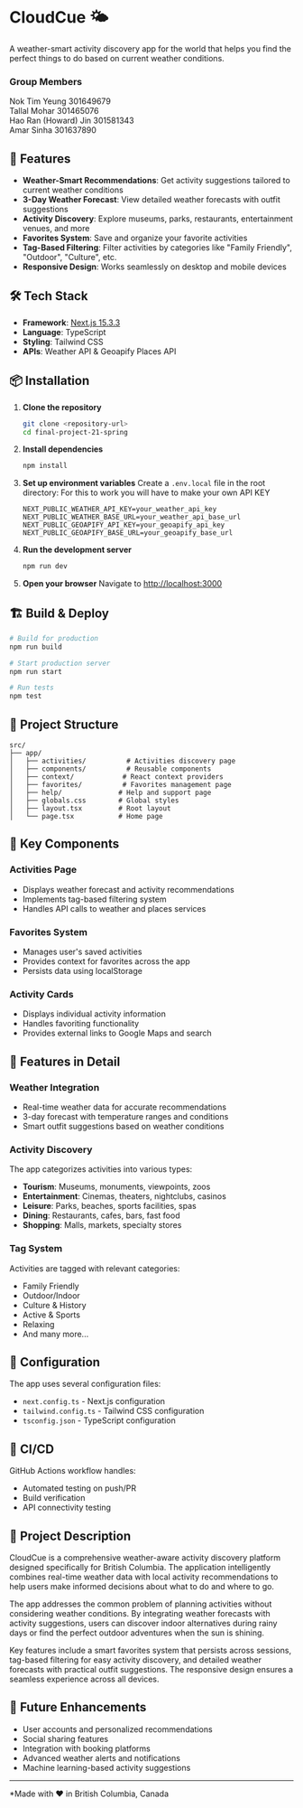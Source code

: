# CloudCue 🌤️

A weather-smart activity discovery app for the world that helps you find the perfect things to do based on current weather conditions.

### Group Members

Nok Tim Yeung 301649679 <br>
Tallal Mohar 301465076 <br>
Hao Ran (Howard) Jin 301581343 <br>
Amar Sinha 301637890 <br>

## 🚀 Features

- **Weather-Smart Recommendations**: Get activity suggestions tailored to current weather conditions
- **3-Day Weather Forecast**: View detailed weather forecasts with outfit suggestions
- **Activity Discovery**: Explore museums, parks, restaurants, entertainment venues, and more
- **Favorites System**: Save and organize your favorite activities
- **Tag-Based Filtering**: Filter activities by categories like "Family Friendly", "Outdoor", "Culture", etc.
- **Responsive Design**: Works seamlessly on desktop and mobile devices

## 🛠️ Tech Stack

- **Framework**: [Next.js 15.3.3](https://nextjs.org/)
- **Language**: TypeScript
- **Styling**: Tailwind CSS
- **APIs**: Weather API & Geoapify Places API

## 📦 Installation

1. **Clone the repository**

   ```bash
   git clone <repository-url>
   cd final-project-21-spring
   ```

2. **Install dependencies**

   ```bash
   npm install
   ```

3. **Set up environment variables**
   Create a `.env.local` file in the root directory:
   For this to work you will have to make your own API KEY
   ```env
   NEXT_PUBLIC_WEATHER_API_KEY=your_weather_api_key
   NEXT_PUBLIC_WEATHER_BASE_URL=your_weather_api_base_url
   NEXT_PUBLIC_GEOAPIFY_API_KEY=your_geoapify_api_key
   NEXT_PUBLIC_GEOAPIFY_BASE_URL=your_geoapify_base_url
   ```

4. **Run the development server**

   ```bash
   npm run dev
   ```

5. **Open your browser**
   Navigate to [http://localhost:3000](http://localhost:3000)

## 🏗️ Build & Deploy

```bash
# Build for production
npm run build

# Start production server
npm run start

# Run tests
npm test
```

## 📁 Project Structure

```
src/
├── app/
│   ├── activities/          # Activities discovery page
│   ├── components/          # Reusable components
│   ├── context/            # React context providers
│   ├── favorites/          # Favorites management page
│   ├── help/              # Help and support page
│   ├── globals.css        # Global styles
│   ├── layout.tsx         # Root layout
│   └── page.tsx           # Home page
```

## 🎯 Key Components

### Activities Page

- Displays weather forecast and activity recommendations
- Implements tag-based filtering system
- Handles API calls to weather and places services

### Favorites System

- Manages user's saved activities
- Provides context for favorites across the app
- Persists data using localStorage

### Activity Cards

- Displays individual activity information
- Handles favoriting functionality
- Provides external links to Google Maps and search

## 🌟 Features in Detail

### Weather Integration

- Real-time weather data for accurate recommendations
- 3-day forecast with temperature ranges and conditions
- Smart outfit suggestions based on weather conditions

### Activity Discovery

The app categorizes activities into various types:

- **Tourism**: Museums, monuments, viewpoints, zoos
- **Entertainment**: Cinemas, theaters, nightclubs, casinos
- **Leisure**: Parks, beaches, sports facilities, spas
- **Dining**: Restaurants, cafes, bars, fast food
- **Shopping**: Malls, markets, specialty stores

### Tag System

Activities are tagged with relevant categories:

- Family Friendly
- Outdoor/Indoor
- Culture & History
- Active & Sports
- Relaxing
- And many more...

## 🔧 Configuration

The app uses several configuration files:

- `next.config.ts` - Next.js configuration
- `tailwind.config.ts` - Tailwind CSS configuration
- `tsconfig.json` - TypeScript configuration

## 🚀 CI/CD

GitHub Actions workflow handles:

- Automated testing on push/PR
- Build verification
- API connectivity testing

## 📝 Project Description

CloudCue is a comprehensive weather-aware activity discovery platform designed specifically for British Columbia. The application intelligently combines real-time weather data with local activity recommendations to help users make informed decisions about what to do and where to go.

The app addresses the common problem of planning activities without considering weather conditions. By integrating weather forecasts with activity suggestions, users can discover indoor alternatives during rainy days or find the perfect outdoor adventures when the sun is shining.

Key features include a smart favorites system that persists across sessions, tag-based filtering for easy activity discovery, and detailed weather forecasts with practical outfit suggestions. The responsive design ensures a seamless experience across all devices.


## 🔮 Future Enhancements

- User accounts and personalized recommendations
- Social sharing features
- Integration with booking platforms
- Advanced weather alerts and notifications
- Machine learning-based activity suggestions

---

\*Made with ❤️ in British Columbia, Canada
